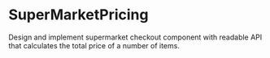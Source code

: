 # SuperMarketPricing
Design and implement supermarket checkout component with readable API that calculates the total price of a number of items.
